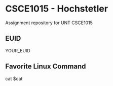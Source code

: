 # CSCE1015 - Hochstetler
Assignment repository for UNT CSCE1015
## EUID

YOUR_EUID

## Favorite Linux Command
cat
$cat
